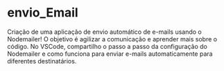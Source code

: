 # envio_Email
 Criação de uma aplicação de envio automático de e-mails usando o Nodemailer! O objetivo é agilizar a comunicação e aprender mais sobre o código. No VSCode, compartilho o passo a passo da configuração do Nodemailer e como funciona para enviar e-mails automaticamente para diferentes destinatários. 
